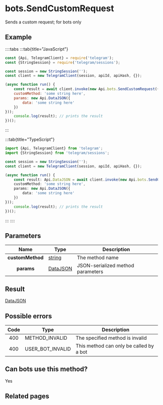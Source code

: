 # bots.SendCustomRequest

Sends a custom request; for bots only



## Example

::::tabs
:::tab{title="JavaScript"}
```js
const {Api, TelegramClient} = require('telegram');
const {StringSession} = require('telegram/sessions');

const session = new StringSession('');
const client = new TelegramClient(session, apiId, apiHash, {});

(async function run() {
    const result = await client.invoke(new Api.bots.SendCustomRequest({
    customMethod: 'some string here',
    params: new Api.DataJSON({
        data: 'some string here'
    })
}));
    console.log(result); // prints the result
})();
```
:::

:::tab{title="TypeScript"}
```ts
import {Api, TelegramClient} from 'telegram';
import {StringSession} from 'telegram/sessions';

const session = new StringSession('');
const client = new TelegramClient(session, apiId, apiHash, {});

(async function run() {
    const result: Api.DataJSON = await client.invoke(new Api.bots.SendCustomRequest({
    customMethod: 'some string here',
    params: new Api.DataJSON({
        data: 'some string here'
    })
}));
    console.log(result); // prints the result
})();
```
:::
::::



## Parameters

| Name | Type | Description |
| :--: | ---- | ----------- |
| **customMethod** | [string](https://core.telegram.org/type/string) | The method name 
| **params** | [DataJSON](https://core.telegram.org/type/DataJSON) | JSON-serialized method parameters 


## Result

[DataJSON](https://core.telegram.org/type/DataJSON)



## Possible errors

| Code | Type | Description |
| :--: | ---- | ----------- |
| 400 | METHOD\_INVALID | The specified method is invalid 
| 400 | USER\_BOT\_INVALID | This method can only be called by a bot 


## Can bots use this method?

Yes

## Related pages


